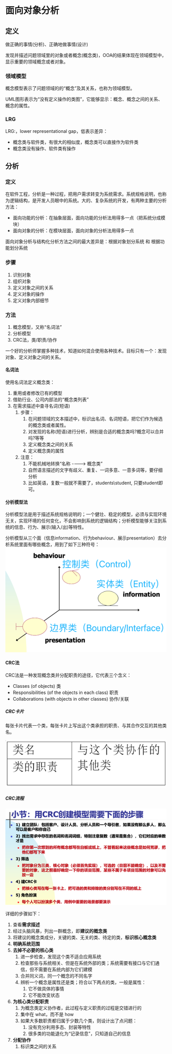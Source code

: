 # 面向对象分析

## 定义
做正确的事情(分析)、正确地做事情(设计)

发现并描述问题领域里的对象或者概念(概念类)，OOA的结果体现在领域模型中，显示重要的领域概念或者对象。

### 领域模型
概念模型表示了问题领域的的“概念”及其关系，也称为领域模型。

UML图形表示为“没有定义操作的类图”，它能够显示：概念、概念之间的关系、概念的属性。

### LRG
LRG:，lower representational gap，低表示差异：
* 概念类与软件类，有很大的相似度，概念类可以直接作为软件类
* 概念类没有操作、软件类有操作

## 分析

### 定义
在软件工程，分析是一种过程，把用户需求转变为系统需求。系统规格说明，也称为逻辑结构，是开发人员眼中的系统。大的、复杂系统的开发，有两种主要的分析方法：
* 面向功能的分析：在抽象层面，面向功能的分析法用得多一点（把系统分成模块）
* 面向对象的分析：在模块层面，面向对象的分析法用得多一点

面向对象分析与结构化分析方法之间的最大差异是：根据对象划分系统 和 根据功能划分系统

### 步骤
1. 识别对象
2. 组织对象
3. 定义对象之间的关系
4. 定义对象的操作
5. 定义对象内部细节

### 方法
1. 概念模型，又称“名词法”
2. 分析模型
3. CRC法，类/职责/协作

一个好的分析师掌握多种技术，知道如何混合使用各种技术。目标只有一个：发现对象、定义对象之间的关系。

#### 名词法
使用名词法定义概念类：
1. 重用或者修改已有的模型
2. 借助行业、公司内部法的“概念类列表”
3. 在需求描述中查寻名词(短语)
   1. 步骤：
      1. 在问题领域的文本描述中，标识出名词、名词短语，把它们作为候选的概念类或者属性。
      2. 对发现的名称(短语)进行分析，辨别是合适的概念类吗?概念可以合并吗?等等
      3. 定义概念类之间的关系
      4. 定义概念类的属性
   2. 注意：
      1. 不能机械地转换“名称 ----> 概念类”
      2. 自然语言描述的文字有歧义、重复、一词多意、一意多词等，要仔细分析
      3. 比如英语，复数一般就不需要了，students\student, 只要student即可。

#### 分析模型法
分析模型法是用于描述系统规格说明的；一个健壮、稳定的模型，必须与实现环境无关，实现环境的任何变化，不会影响到系统的逻辑结构；分析模型能够关注到系统的信息、行为、展示(输入/出)等特性。

分析模型从三个面（信息information、行为behaviour、展示presentation）去分析系统里面有哪些概念，用到了如下三种符号：
![面向对象分析+20220220171236](https://raw.githubusercontent.com/loli0con/picgo/master/images/%E9%9D%A2%E5%90%91%E5%AF%B9%E8%B1%A1%E5%88%86%E6%9E%90%2B20220220171236.png%2B2022-02-20-17-12-38)

#### CRC法
CRC法是一种发现概念类并分配职责的途径，它代表三个含义：
* Classes (of objects) 类
* Responsibilities (of the objects in each class) 职责
* Collaborations (with objects in other classes) 协作/关联

##### CRC卡片
每张卡片代表一个类，每张卡片上写出这个类承担的职责、与其合作交互的其他类名。

![面向对象分析+20220223124438](https://raw.githubusercontent.com/loli0con/picgo/master/images/%E9%9D%A2%E5%90%91%E5%AF%B9%E8%B1%A1%E5%88%86%E6%9E%90%2B20220223124438.png%2B2022-02-23-12-44-38)

##### CRC流程
![面向对象分析+20220223125400](https://raw.githubusercontent.com/loli0con/picgo/master/images/%E9%9D%A2%E5%90%91%E5%AF%B9%E8%B1%A1%E5%88%86%E6%9E%90%2B20220223125400.png%2B2022-02-23-12-54-02)

详细的步骤如下：
1. 查看**需求描述**
2. 经过头脑风暴，列出一群概念，即**建议的概念类**
3. 将建议的概念类成分，关键的类、无关的类、待定的类，**标识核心概念类**
4. **明确系统范围**
5. **去掉不必要的核心类**
   1. 进一步检查，发现这个类不适合应用系统
   2. 检查那些与系统相关、但是在系统外部的类；系统需要有接口与它们通信，但不需要在系统内部为它们建模
   3. 合并同义词，同一个概念的不同名字
   4. 辨析一个概念是属性还是类；符合以下两点的类，一般是属性：
      1. 它不做具体的事情
      2. 它不能改变状态
6. **为核心类分配职责**
   1. 为概念类定义协作者，此过程与定义职责的过程是交错进行的
   2. 集中在 what，而不是 how
   3. 如果大多数职责都归属于少数几个类，则设计出了点问题：
      1. 没有充分利用多态、封装等特性
      2. 很多类的功能退化为“记录信息”，只知道自己的信息
7. **分配协作**
   1. 标识类之间的关系